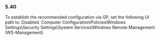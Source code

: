 
### 5.40  
To establish the recommended configuration via GP, set the following UI path to: Disabled. 
Computer Configuration\Policies\Windows Settings\Security Settings\System 
Services\Windows Remote Management (WS-Management) 
   
